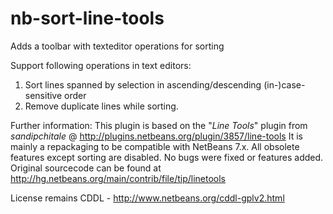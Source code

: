 nb-sort-line-tools
==================

Adds a toolbar with texteditor operations for sorting

Support following operations in text editors:

1. Sort lines spanned by selection in ascending/descending (in-)case-sensitive order
2. Remove duplicate lines while sorting.


Further information:
This plugin is based on the "_Line Tools_" plugin from _sandipchitale_ @ 
http://plugins.netbeans.org/plugin/3857/line-tools
It is mainly a repackaging to be compatible with NetBeans 7.x. 
All obsolete features except sorting are disabled. No bugs were fixed or features added. 
Original sourcecode can be found at http://hg.netbeans.org/main/contrib/file/tip/linetools

License remains CDDL - http://www.netbeans.org/cddl-gplv2.html
